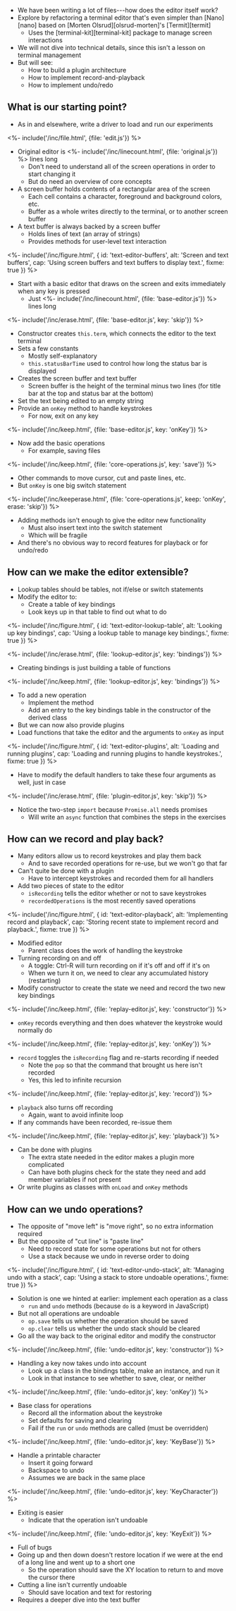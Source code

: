 ---
---

-   We have been writing a lot of files---how does the editor itself work?
-   Explore by <g key="refactoring">refactoring</g> a terminal editor that's even simpler than [Nano][nano]
    based on [Morten Olsrud][olsrud-morten]'s [Termit][termit]
    -   Uses the [terminal-kit][terminal-kit] package to manage screen interactions
-   We will not dive into technical details, since this isn't a lesson on terminal management
-   But will see:
    -   How to build a <g key="plugin_architecture">plugin architecture</g>
    -   How to implement record-and-playback
    -   How to implement undo/redo

## What is our starting point?

-   As in <x key="build-manager"></x> and elsewhere, write a <g key="driver">driver</g> to load and run our experiments

<%- include('/inc/file.html', {file: 'edit.js'}) %>

-   Original editor is <%- include('/inc/linecount.html', {file: 'original.js'}) %> lines long
    -   Don't need to understand all of the screen operations in order to start changing it
    -   But do need an overview of core concepts
-   A <g key="screen_buffer">screen buffer</g> holds contents of a rectangular area of the screen
    -   Each cell contains a character, foreground and background colors, etc.
    -   Buffer as a whole writes directly to the terminal, or to another screen buffer
-   A <g key="text_buffer">text buffer</g> is always backed by a screen buffer
    -   Holds lines of text (an array of strings)
    -   Provides methods for user-level text interaction

<%- include('/inc/figure.html', {
    id: 'text-editor-buffers',
    alt: 'Screen and text buffers',
    cap: 'Using screen buffers and text buffers to display text.',
    fixme: true
}) %>

-   Start with a basic editor that draws on the screen and exits immediately when any key is pressed
    -   Just <%- include('/inc/linecount.html', {file: 'base-editor.js'}) %> lines long

<%- include('/inc/erase.html', {file: 'base-editor.js', key: 'skip'}) %>

-   Constructor creates `this.term`, which connects the editor to the text terminal
-   Sets a few constants
    -   Mostly self-explanatory
    -   `this.statusBarTime` used to control how long the status bar is displayed
-   Creates the screen buffer and text buffer
    -   Screen buffer is the height of the terminal minus two lines (for title bar at the top and status bar at the bottom)
-   Set the text being edited to an empty string
-   Provide an `onKey` method to handle keystrokes
    -   For now, exit on any key

<%- include('/inc/keep.html', {file: 'base-editor.js', key: 'onKey'}) %>

-   Now add the basic operations
    -   For example, saving files

<%- include('/inc/keep.html', {file: 'core-operations.js', key: 'save'}) %>

-   Other commands to move cursor, cut and paste lines, etc.
-   But `onKey` is one big switch statement

<%- include('/inc/keeperase.html', {file: 'core-operations.js', keep: 'onKey', erase: 'skip'}) %>

-   Adding methods isn't enough to give the editor new functionality
    -   Must also insert text into the switch statement
    -   Which will be fragile
-   And there's no obvious way to record features for playback or for undo/redo

## How can we make the editor extensible?

-   Lookup tables should be tables, not if/else or switch statements
-   Modify the editor to:
    -   Create a table of <g key="key_binding">key bindings</g>
    -   Look keys up in that table to find out what to do

<%- include('/inc/figure.html', {
    id: 'text-editor-lookup-table',
    alt: 'Looking up key bindings',
    cap: 'Using a lookup table to manage key bindings.',
    fixme: true
}) %>

<%- include('/inc/erase.html', {file: 'lookup-editor.js', key: 'bindings'}) %>

-   Creating bindings is just building a table of functions

<%- include('/inc/keep.html', {file: 'lookup-editor.js', key: 'bindings'}) %>

-   To add a new operation
    -   Implement the method
    -   Add an entry to the key bindings table in the constructor of the derived class
-   But we can now also provide plugins
-   Load functions that take the editor and the arguments to `onKey` as input

<%- include('/inc/figure.html', {
    id: 'text-editor-plugins',
    alt: 'Loading and running plugins',
    cap: 'Loading and running plugins to handle keystrokes.',
    fixme: true
}) %>

-   Have to modify the default handlers to take these four arguments as well, just in case

<%- include('/inc/erase.html', {file: 'plugin-editor.js', key: 'skip'}) %>

-   Notice the two-step `import` because `Promise.all` needs promises
    -   Will write an `async` function that combines the steps in the exercises

## How can we record and play back?

-   Many editors allow us to record keystrokes and play them back
    -   And to save recorded operations for re-use, but we won't go that far
-   Can't quite be done with a plugin
    -   Have to intercept keystrokes and recorded them for all handlers
-   Add two pieces of state to the editor
    -   `isRecording` tells the editor whether or not to save keystrokes
    -   `recordedOperations` is the most recently saved operations

<%- include('/inc/figure.html', {
    id: 'text-editor-playback',
    alt: 'Implementing record and playback',
    cap: 'Storing recent state to implement record and playback.',
    fixme: true
}) %>

-   Modified editor
    -   Parent class does the work of handling the keystroke
-   Turning recording on and off
    -   A toggle: <key>Ctrl-R</key> will turn recording on if it's off and off if it's on
    -   When we turn it on, we need to clear any accumulated history (restarting)
-   Modify constructor to create the state we need and record the two new key bindings

<%- include('/inc/keep.html', {file: 'replay-editor.js', key: 'constructor'}) %>

-   `onKey` records everything and then does whatever the keystroke would normally do

<%- include('/inc/keep.html', {file: 'replay-editor.js', key: 'onKey'}) %>

-   `record` toggles the `isRecording` flag and re-starts recording if needed
    -   Note the `pop` so that the command that brought us here isn't recorded
    -   Yes, this led to infinite recursion

<%- include('/inc/keep.html', {file: 'replay-editor.js', key: 'record'}) %>

-   `playback` also turns off recording
    -   Again, want to avoid infinite loop
-   If any commands have been recorded, re-issue them

<%- include('/inc/keep.html', {file: 'replay-editor.js', key: 'playback'}) %>

-   Can be done with plugins
    -   The extra state needed in the editor makes a plugin more complicated
    -   Can have both plugins check for the state they need and add member variables if not present
-   Or write plugins as classes with `onLoad` and `onKey` methods

## How can we undo operations?

-   The opposite of "move left" is "move right", so no extra information required
-   But the opposite of "cut line" is "paste line"
    -   Need to record state for some operations but not for others
    -   Use a stack because we undo in reverse order to doing

<%- include('/inc/figure.html', {
    id: 'text-editor-undo-stack',
    alt: 'Managing undo with a stack',
    cap: 'Using a stack to store undoable operations.',
    fixme: true
}) %>

-   Solution is one we hinted at earlier: implement each operation as a class
    -   `run` and `undo` methods (because `do` is a keyword in JavaScript)
-   But not all operations are undoable
    -   `op.save` tells us whether the operation should be saved
    -   `op.clear` tells us whether the undo stack should be cleared
-   Go all the way back to the original editor and modify the constructor

<%- include('/inc/keep.html', {file: 'undo-editor.js', key: 'constructor'}) %>

-   Handling a key now takes undo into account
    -   Look up a class in the bindings table, make an instance, and run it
    -   Look in that instance to see whether to save, clear, or neither

<%- include('/inc/keep.html', {file: 'undo-editor.js', key: 'onKey'}) %>

-   Base class for operations
    -   Record all the information about the keystroke
    -   Set defaults for saving and clearing
    -   Fail if the `run` or `undo` methods are called (must be overridden)

<%- include('/inc/keep.html', {file: 'undo-editor.js', key: 'KeyBase'}) %>

-   Handle a printable character
    -   Insert it going forward
    -   Backspace to undo
    -   Assumes we are back in the same place

<%- include('/inc/keep.html', {file: 'undo-editor.js', key: 'KeyCharacter'}) %>

-   Exiting is easier
    -   Indicate that the operation isn't undoable

<%- include('/inc/keep.html', {file: 'undo-editor.js', key: 'KeyExit'}) %>

-   Full of bugs
-   Going up and then down doesn't restore location if we were at the end of a long line and went up to a short one
    -   So the operation should save the XY location to return to and move the cursor there
-   Cutting a line isn't currently undoable
    -   Should save location and text for restoring
-   Requires a deeper dive into the text buffer
